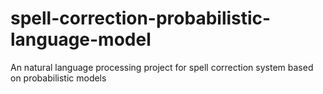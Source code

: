 # spell-correction-probabilistic-language-model
An natural language processing project for spell correction system based on probabilistic models

